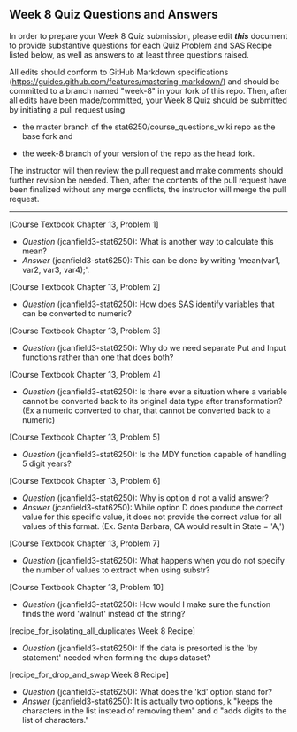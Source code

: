 ## Week 8 Quiz Questions and Answers

In order to prepare your Week 8 Quiz submission, please edit ***this*** document to provide substantive questions for each Quiz Problem and SAS Recipe listed below, as well as answers to at least three questions raised.

All edits should conform to GitHub Markdown specifications (https://guides.github.com/features/mastering-markdown/) and should be committed to a branch named "week-8" in your fork of this repo. Then, after all edits have been made/committed, your Week 8 Quiz should be submitted by initiating a pull request using

- the master branch of the stat6250/course_questions_wiki repo as the base fork and

- the week-8 branch of your version of the repo as the head fork.

The instructor will then review the pull request and make comments should further revision be needed. Then, after the contents of the pull request have been finalized without any merge conflicts, the instructor will merge the pull request.

********************************************************************************



[Course Textbook Chapter 13, Problem 1]
- *Question* (jcanfield3-stat6250): What is another way to calculate this mean?
- *Answer* (jcanfield3-stat6250): This can be done by writing 'mean(var1, var2, var3, var4);'.



[Course Textbook Chapter 13, Problem 2]
- *Question* (jcanfield3-stat6250): How does SAS identify variables that can be converted to numeric?



[Course Textbook Chapter 13, Problem 3]
- *Question* (jcanfield3-stat6250): Why do we need separate Put and Input functions rather than one that does both? 



[Course Textbook Chapter 13, Problem 4]
- *Question* (jcanfield3-stat6250): Is there ever a situation where a variable cannot be converted back to its original data type after transformation?  (Ex a numeric converted to char, that cannot be converted back to a numeric)



[Course Textbook Chapter 13, Problem 5]
- *Question* (jcanfield3-stat6250): Is the MDY function capable of handling 5 digit years?



[Course Textbook Chapter 13, Problem 6]
- *Question* (jcanfield3-stat6250): Why is option d not a valid answer?
- *Answer* (jcanfield3-stat6250): While option D does produce the correct value for this specific value, it does not provide the correct value for all values of this format. (Ex. Santa Barbara, CA would result in State = 'A,') 



[Course Textbook Chapter 13, Problem 7]
- *Question* (jcanfield3-stat6250): What happens when you do not specify the number of values to extract when using substr?



[Course Textbook Chapter 13, Problem 10]
- *Question* (jcanfield3-stat6250): How would I make sure the function finds the word 'walnut' instead of the string?



[recipe_for_isolating_all_duplicates Week 8 Recipe]
- *Question* (jcanfield3-stat6250): If the data is presorted is the 'by statement' needed when forming the dups dataset?



[recipe_for_drop_and_swap Week 8 Recipe]
- *Question* (jcanfield3-stat6250): What does the 'kd' option stand for?
- *Answer* (jcanfield3-stat6250): It is actually two options, k "keeps the characters in the list instead of removing them" and d "adds digits to the list of characters."


